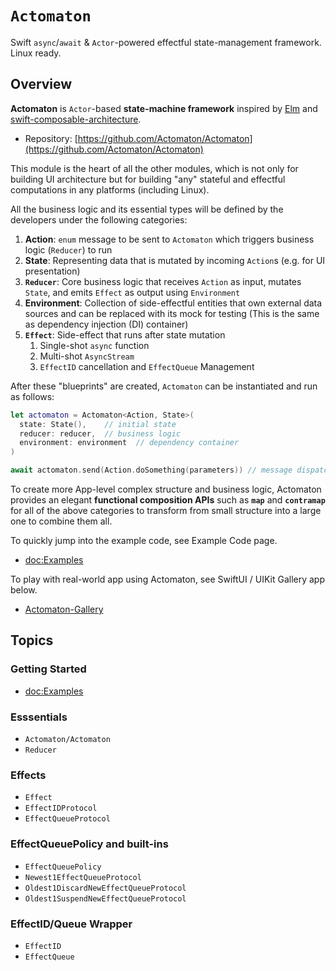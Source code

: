 # ``Actomaton``

Swift `async`/`await` & `Actor`-powered effectful state-management framework.
Linux ready.

## Overview

**Actomaton** is `Actor`-based **state-machine framework** inspired by [Elm](http://elm-lang.org/) and [swift-composable-architecture](https://github.com/pointfreeco/swift-composable-architecture).

- Repository: [https://github.com/Actomaton/Actomaton](https://github.com/Actomaton/Actomaton)

This module is the heart of all the other modules, which is not only for building UI architecture 
but for building "any" stateful and effectful computations in any platforms (including Linux).

All the business logic and its essential types will be defined by the developers under the following categories:

1. **Action**: `enum` message to be sent to ``Actomaton`` which triggers business logic (``Reducer``) to run
2. **State**: Representing data that is mutated by incoming `Action`s (e.g. for UI presentation) 
3. **``Reducer``**: Core business logic that receives `Action` as input, mutates `State`, and emits `Effect` as output using `Environment`
4. **Environment**: Collection of side-effectful entities that own external data sources and can be replaced 
with its mock for testing (This is the same as dependency injection (DI) container)
5. **``Effect``**: Side-effect that runs after state mutation
    1. Single-shot `async` function
    2. Multi-shot `AsyncStream`
    3. ``EffectID`` cancellation and ``EffectQueue`` Management

After these "blueprints" are created, ``Actomaton`` can be instantiated and run as follows:

```swift
let actomaton = Actomaton<Action, State>(
  state: State(),    // initial state
  reducer: reducer,  // business logic
  environment: environment  // dependency container 
)

await actomaton.send(Action.doSomething(parameters)) // message dispatch
```

To create more App-level complex structure and business logic, Actomaton provides an elegant **functional composition APIs**
such as **`map`** and **`contramap`** for all of the above categories to transform from small structure 
into a large one to combine them all.

To quickly jump into the example code, see Example Code page.

- <doc:Examples>

To play with real-world app using Actomaton, see SwiftUI / UIKit Gallery app below.

- [Actomaton-Gallery](https://github.com/Actomaton/Actomaton-Gallery)


## Topics

### Getting Started

- <doc:Examples>

### Esssentials

- ``Actomaton/Actomaton``
- ``Reducer``

### Effects

- ``Effect``
- ``EffectIDProtocol``
- ``EffectQueueProtocol``

### EffectQueuePolicy and built-ins

- ``EffectQueuePolicy``
- ``Newest1EffectQueueProtocol``
- ``Oldest1DiscardNewEffectQueueProtocol``
- ``Oldest1SuspendNewEffectQueueProtocol``

### EffectID/Queue Wrapper

- ``EffectID``
- ``EffectQueue``

